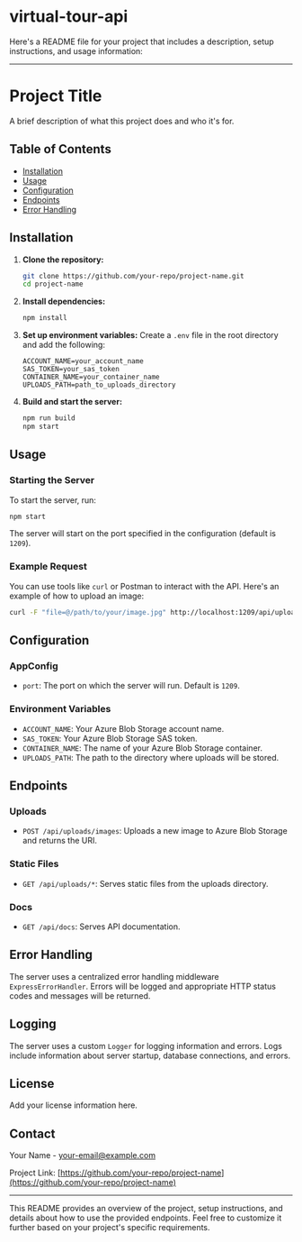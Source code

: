 # virtual-tour-api
Here's a README file for your project that includes a description, setup instructions, and usage information:

---

# Project Title

A brief description of what this project does and who it's for.

## Table of Contents

- [Installation](#installation)
- [Usage](#usage)
- [Configuration](#configuration)
- [Endpoints](#endpoints)
- [Error Handling](#error-handling)

## Installation

1. **Clone the repository:**
   ```bash
   git clone https://github.com/your-repo/project-name.git
   cd project-name
   ```

2. **Install dependencies:**
   ```bash
   npm install
   ```

3. **Set up environment variables:**
   Create a `.env` file in the root directory and add the following:
   ```env
   ACCOUNT_NAME=your_account_name
   SAS_TOKEN=your_sas_token
   CONTAINER_NAME=your_container_name
   UPLOADS_PATH=path_to_uploads_directory
   ```

4. **Build and start the server:**
   ```bash
   npm run build
   npm start
   ```

## Usage

### Starting the Server

To start the server, run:
```bash
npm start
```
The server will start on the port specified in the configuration (default is `1209`).

### Example Request

You can use tools like `curl` or Postman to interact with the API. Here's an example of how to upload an image:
```bash
curl -F "file=@/path/to/your/image.jpg" http://localhost:1209/api/uploads/images
```

## Configuration

### AppConfig
- `port`: The port on which the server will run. Default is `1209`.

### Environment Variables
- `ACCOUNT_NAME`: Your Azure Blob Storage account name.
- `SAS_TOKEN`: Your Azure Blob Storage SAS token.
- `CONTAINER_NAME`: The name of your Azure Blob Storage container.
- `UPLOADS_PATH`: The path to the directory where uploads will be stored.

## Endpoints

### Uploads
- `POST /api/uploads/images`: Uploads a new image to Azure Blob Storage and returns the URI.

### Static Files
- `GET /api/uploads/*`: Serves static files from the uploads directory.

### Docs
- `GET /api/docs`: Serves API documentation.

## Error Handling

The server uses a centralized error handling middleware `ExpressErrorHandler`. Errors will be logged and appropriate HTTP status codes and messages will be returned.

## Logging

The server uses a custom `Logger` for logging information and errors. Logs include information about server startup, database connections, and errors.

## License

Add your license information here.

## Contact

Your Name - [your-email@example.com](mailto:your-email@example.com)

Project Link: [https://github.com/your-repo/project-name](https://github.com/your-repo/project-name)

---

This README provides an overview of the project, setup instructions, and details about how to use the provided endpoints. Feel free to customize it further based on your project's specific requirements.

